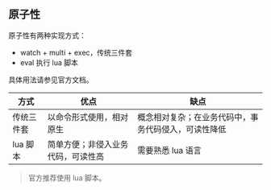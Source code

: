 ## 原子性

原子性有两种实现方式：

- watch + multi + exec，传统三件套
- eval 执行 lua 脚本

具体用法请参见官方文档。

| 方式 | 优点 | 缺点 |
| --- | --- | --- |
| 传统三件套 | 以命令形式使用，相对原生 | 概念相对复杂；在业务代码中，事务代码侵入，可读性降低 |
| lua 脚本 | 简单方便；非侵入业务代码，可读性高 | 需要熟悉 lua 语言 |

> 官方推荐使用 lua 脚本。